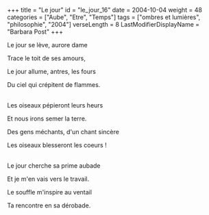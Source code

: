+++
title = "Le jour"
id = "le_jour_16"
date = 2004-10-04
weight = 48
categories = ["Aube", "Etre", "Temps"]
tags = ["ombres et lumières", "philosophie", "2004"]
verseLength = 8
LastModifierDisplayName = "Barbara Post"
+++

Le jour se lève, aurore dame

Trace le toit de ses amours,

Le jour allume, antres, les fours

Du ciel qui crépitent de flammes.

 \
Les oiseaux pépieront leurs heurs

Et nous irons semer la terre.

Des gens méchants, d'un chant sincère

Les oiseaux blesseront les coeurs !

 \
Le jour cherche sa prime aubade

Et je m'en vais vers le travail.

Le souffle m'inspire au ventail

Ta rencontre en sa dérobade.
